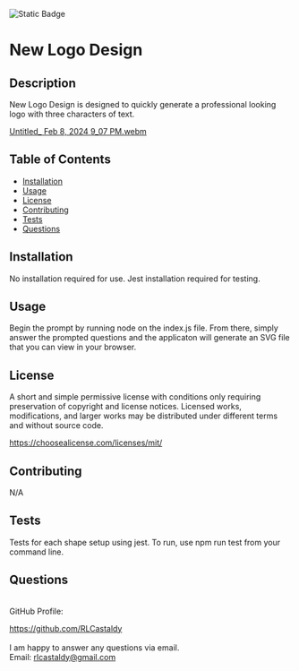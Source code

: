 
![Static Badge](https://img.shields.io/badge/License-MIT%203.0-black)

# New Logo Design

## Description

New Logo Design is designed to quickly generate a professional looking logo with three characters of text.


[Untitled_ Feb 8, 2024 9_07 PM.webm](https://github.com/RLCastaldy/New_Logo_Design/assets/140565239/b9a6b173-0554-4c0b-935d-a7199524f850)


## Table of Contents

- [Installation](#installation)
- [Usage](#usage)
- [License](#license)
- [Contributing](#contributing)
- [Tests](#tests)
- [Questions](#questions)

## Installation

No installation required for use. Jest installation required for testing.

## Usage

Begin the prompt by running node on the index.js file. From there, simply answer the prompted questions and the applicaton will generate an SVG file that you can view in your browser. 

## License
  
A short and simple permissive license with conditions only requiring preservation of copyright and license notices. Licensed works, modifications, and larger works may be distributed under different terms and without source code.

https://choosealicense.com/licenses/mit/

## Contributing

N/A

## Tests

Tests for each shape setup using jest. To run, use npm run test from your command line.

## Questions

<br>
GitHub Profile:

https://github.com/RLCastaldy
<br>
<br>
I am happy to answer any questions via email.<br>
Email: rlcastaldy@gmail.com
